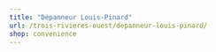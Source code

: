 ```yaml
---
title: "Dépanneur Louis-Pinard"
url: /trois-rivieres-ouest/depanneur-louis-pinard/
shop: convenience
---
```

